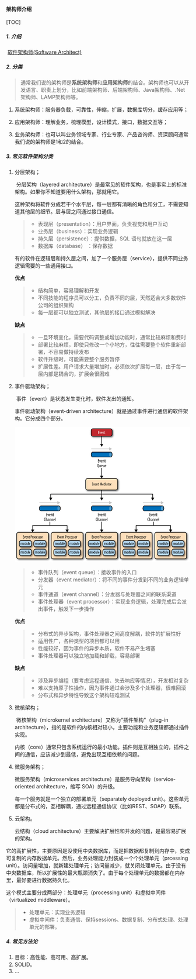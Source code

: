 

#### 架构师介绍

[TOC]

##### 1. 介绍

​	[软件架构师(Software Architect)](https://wiki.mbalib.com/wiki/软件架构师)

##### 2. 分类

> 通常我们说的架构师是**系统架构师**和**应用架构师**的结合。架构师也可以从开发语言、职责上划分，比如前端架构师、后端架构师、Java架构师、.Net架构师、LAMP架构师等。

1. 系统架构师：服务器负载，可靠性，伸缩，扩展，数据库切分，缓存应用等；

2. 应用架构师：理解业务，梳理模型，设计模式，接口，数据交互等；

3. 业务架构师：也可以叫业务领域专家、行业专家、产品咨询师、资深顾问通常我们说的架构师是1和2的结合。

##### 3. 常见软件架构分类

1. 分层架构；

   ​	分层架构（layered architecture）是最常见的软件架构，也是事实上的标准架构。如果你不知道要用什么架构，那就用它。

   这种架构将软件分成若干个水平层，每一层都有清晰的角色和分工，不需要知道其他层的细节。层与层之间通过接口通信。

   > - 表现层（presentation）：用户界面，负责视觉和用户互动
   > - 业务层（business）：实现业务逻辑
   > - 持久层（persistence）：提供数据，SQL 语句就放在这一层
   > - 数据库（database） ：保存数据

   有的软件在逻辑层和持久层之间，加了一个服务层（service），提供不同业务逻辑需要的一些通用接口。

   **优点**

   > - 结构简单，容易理解和开发
   > - 不同技能的程序员可以分工，负责不同的层，天然适合大多数软件公司的组织架构
   > - 每一层都可以独立测试，其他层的接口通过模拟解决

   **缺点**

   > - 一旦环境变化，需要代码调整或增加功能时，通常比较麻烦和费时
   > - 部署比较麻烦，即使只修改一个小地方，往往需要整个软件重新部署，不容易做持续发布
   > - 软件升级时，可能需要整个服务暂停
   > - 扩展性差。用户请求大量增加时，必须依次扩展每一层，由于每一层内部是耦合的，扩展会很困难

2. 事件驱动架构；

   ​	事件（event）是状态发生变化时，软件发出的通知。

   事件驱动架构（event-driven architecture）就是通过事件进行通信的软件架构。它分成四个部分。

   ![event](images/arch_event.png)

   > - 事件队列（event queue）：接收事件的入口
   > - 分发器（event mediator）：将不同的事件分发到不同的业务逻辑单元
   > - 事件通道（event channel）：分发器与处理器之间的联系渠道
   > - 事件处理器（event processor）：实现业务逻辑，处理完成后会发出事件，触发下一步操作

   **优点**

   > - 分布式的异步架构，事件处理器之间高度解耦，软件的扩展性好
   > - 适用性广，各种类型的项目都可以用
   > - 性能较好，因为事件的异步本质，软件不易产生堵塞
   > - 事件处理器可以独立地加载和卸载，容易部署

   **缺点**

   > - 涉及异步编程（要考虑远程通信、失去响应等情况），开发相对复杂
   > - 难以支持原子性操作，因为事件通过会涉及多个处理器，很难回滚
   > - 分布式和异步特性导致这个架构较难测试

3. 微核架构；

   ​	微核架构（microkernel architecture）又称为"插件架构"（plug-in architecture），指的是软件的内核相对较小，主要功能和业务逻辑都通过插件实现。

   内核（core）通常只包含系统运行的最小功能。插件则是互相独立的，插件之间的通信，应该减少到最低，避免出现互相依赖的问题。

4. 微服务架构；

   微服务架构（microservices architecture）是服务导向架构（service-oriented architecture，缩写 SOA）的升级。

   每一个服务就是一个独立的部署单元（separately deployed unit）。这些单元都是分布式的，互相解耦，通过远程通信协议（比如REST、SOAP）联系。

5. 云架构。

   云结构（cloud architecture）主要解决扩展性和并发的问题，是最容易扩展的架构。

它的高扩展性，主要原因是没使用中央数据库，而是把数据都复制到内存中，变成可复制的内存数据单元。然后，业务处理能力封装成一个个处理单元（prcessing unit）。访问量增加，就新建处理单元；访问量减少，就关闭处理单元。由于没有中央数据库，所以扩展性的最大瓶颈消失了。由于每个处理单元的数据都在内存里，最好要进行数据持久化。

这个模式主要分成两部分：处理单元（processing unit）和虚拟中间件（virtualized middleware）。

> - 处理单元：实现业务逻辑
> - 虚拟中间件：负责通信、保持sessions、数据复制、分布式处理、处理单元的部署。

##### 4. 常见方法论

1. 目标：高性能、高可用、高扩展。
2. SOLID。
3. ...